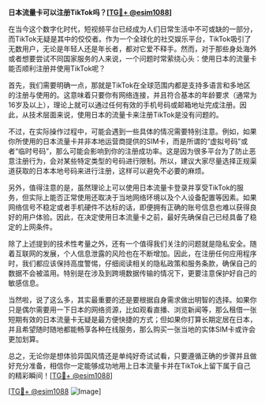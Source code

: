 **日本流量卡可以注册TikTok吗？[[TG💪+ @esim1088](https://t.me/s/esim1088)]**

在当今这个数字化时代，短视频平台已经成为人们日常生活中不可或缺的一部分，而TikTok无疑是其中的佼佼者。作为一个全球化的社交娱乐平台，TikTok吸引了无数用户，无论是年轻人还是年长者，都对它爱不释手。然而，对于那些身处海外或者想要尝试不同国家服务的人来说，一个问题时常萦绕心头：使用日本的流量卡能否顺利注册并使用TikTok呢？

首先，我们需要明确一点，那就是TikTok在全球范围内都是支持多语言和多地区的注册与使用的。这意味着只要你有网络连接，并且符合基本的年龄要求（通常为16岁及以上），理论上就可以通过任何有效的手机号码或邮箱地址完成注册。因此，从技术层面来说，使用日本的流量卡来注册TikTok是没有问题的。

不过，在实际操作过程中，可能会遇到一些具体的情况需要特别注意。例如，如果你所使用的日本流量卡并非本地运营商提供的SIM卡，而是所谓的“虚拟号码”或者“临时号码”，那么可能会影响到你的注册成功率。这是因为很多平台为了防止恶意注册行为，会对某些特定类型的号码进行限制。所以，建议大家尽量选择正规渠道获取的日本本地号码来进行注册，这样可以避免不必要的麻烦。

另外，值得注意的是，虽然理论上可以使用日本流量卡登录并享受TikTok的服务，但实际上能否正常使用还取决于当地网络环境以及个人设备配置等因素。如果网络信号不稳定或者手机硬件不达标的话，即便拥有正确的账号信息也难以获得良好的用户体验。因此，在决定使用日本流量卡之前，最好先确保自己已经具备了稳定的上网条件。

除了上述提到的技术性考量之外，还有一个值得我们关注的问题就是隐私安全。随着互联网的发展，个人信息泄露的风险也在不断增加。因此，在注册任何应用程序时，我们都应该保持高度警惕，仔细阅读相关的隐私政策和服务条款，确保自己的数据不会被滥用。特别是在涉及到跨境数据传输的情况下，更要注意保护好自己的敏感信息。

当然啦，说了这么多，其实最重要的还是要根据自身需求做出明智的选择。如果你只是偶尔需要用一下日本的网络资源，比如观看直播、浏览新闻等，那么租借一张短期有效的日本流量卡无疑是最方便快捷的方式；但如果你打算长期定居在日本，并且希望随时随地都能畅享各种在线服务，那么购买一张当地的实体SIM卡或许会更加划算。

总之，无论你是想体验异国风情还是单纯好奇试试看，只要遵循正确的步骤并且做好充分准备，相信你一定能够成功地用上日本流量卡并在TikTok上留下属于自己的精彩瞬间！[[TG💪+ @esim1088](https://t.me/s/esim1088)]

[[TG💪+ @esim1088](https://t.me/s/esim1088) ![Image](https://i.postimg.cc/4NQfJmqS/Snipaste-2025-05-13-00-14-12.png)]